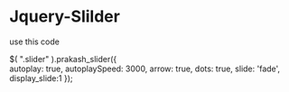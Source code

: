 # Jquery-Slilder

use this code

$( ".slider" ).prakash_slider({ <br>
        autoplay: true,
        autoplaySpeed: 3000,
        arrow: true,
        dots: true,
        slide: 'fade',
        display_slide:1
});
